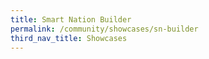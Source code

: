 ```yaml
---
title: Smart Nation Builder
permalink: /community/showcases/sn-builder
third_nav_title: Showcases
---
```

